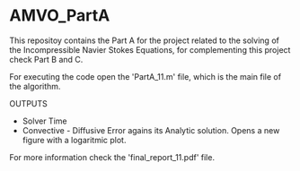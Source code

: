 # AMVO_PartA
This repositoy contains the Part A for the project related to the solving of the Incompressible Navier Stokes Equations,
for complementing this project check Part B and C. 

For executing the code open the 'PartA_11.m' file, which is the main file of the algorithm. 

OUTPUTS

- Solver Time
- Convective - Diffusive Error agains its Analytic solution. 
  Opens a new figure with a logaritmic plot. 
  
For more information check the 'final_report_11.pdf' file. 

